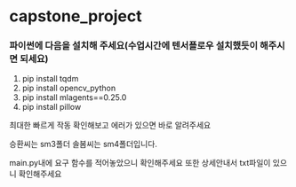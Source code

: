# capstone_project


### 파이썬에 다음을 설치해 주세요(수업시간에 텐서플로우 설치했듯이 해주시면 되세요)
1. pip install tqdm
2. pip install opencv_python
3. pip install mlagents==0.25.0
4. pip install pillow

최대한 빠르게 작동 확인해보고 에러가 있으면 바로 알려주세요

승환씨는 sm3폴더
솔봄씨는 sm4폴더입니다.

main.py내에 요구 함수를 적어놓았으니 확인해주세요
또한 상세안내서 txt파일이 있으니 확인해주세요
